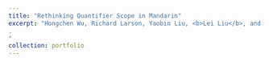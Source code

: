 ```yaml
---
title: "Rethinking Quantifier Scope in Mandarin"
excerpt: "Hongchen Wu, Richard Larson, Yaobin Liu, <b>Lei Liu</b>, and Gary Mar. Rethinking Quantifier Scope in Mandarin. In Proceedings of the North Eastern Linguistics Society Annual Meeting 48 (NELS 48), ed. by Sherry Hucklebridge and Max Nelson, vol. 3, 257-263. Amherst: University of Massachusetts, GLSA
.
"
collection: portfolio
---
```


<!-- So Young Lee, Hongchen Wu, <b>Lei Liu</b> and Jiwon Yun. Prosody and Wh-Scope Interpretation in Chinese. In Proceedings of the 29th NACCL (North America Conference on Chinese Linguistics) 2019 -->
